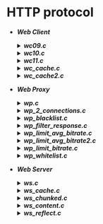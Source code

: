 # HTTP protocol  
- ***Web Client***
  <details> <summary> <b><i>wc09.c</i></b> </summary> 
  Web client that makes an HTTP/0.9 request to the server and reads the response of the server.
  </details>
  <details> <summary> <b><i>wc10.c</i></b> </summary> 
  Web client that makes an HTTP/1.0 request and analyses the response of the server looking for <i>Content-Length</i> header.
  </details>
  <details> <summary> <b><i>wc11.c</i></b> </summary>
  Web client that makes an HTTP/1.1 request and analyses the response of the server looking for either <i>Content-Length</i> or <i>Transfer-Encoding</i> header.
  </details>
  <details> <summary> <b><i>wc_cache.c</i></b> </summary> 
  Web Client with caching implemented using <i>Last-Modified</i> header and <i>HEAD</i> method.
  </details>
  <details> <summary> <b><i>wc_cache2.c</i></b> </summary> 
  Web Client with caching implemented using <i>If-Modified-Since</i> header.

- ***Web Proxy***
  <details> <summary> <b><i>wp.c</i></b> </summary> 
  HTTPS and HTTP management.
  </details>
  <details> <summary> <b><i>wp_2_connections.c</i></b> </summary> 
  Keep-alive and close connections together.
  </details>
  <details> <summary> <b><i>wp_blacklist.c</i></b> </summary> 
  Web Proxy that blocks requests to some domain, stored in an array.
  </details>
  <details> <summary> <b><i>wp_filter_response.c</i></b> </summary>
  Web Proxy that manages HTTP requests from client, such that if the client has an IP address that is the same of one of 4 IP addresses stored in the proxy (max 4 addresses), the proxy leave the transfering of only HTML or TEXT files.
  To create this program, I analyse the Content-Type header value of HTTP response from the Server (<a href="https://tools.ietf.org/html/rfc1945#section-10.5">Section 10.5 of RFC 1945</a>). 
  </details>
  <details> <summary> <b><i>wp_limit_avg_bitrate.c</i></b> </summary> 
  Web Proxy that limits the bandwidth when it works as a Layer-4 gateway. It limits the average upload bitrate, from client to the server, to <i>1.0 Kbits per second</i> (maximum) and the average download to <i>10.0 Kbits per second</i> (maximum).<br>
  The program is implemented using <i>gettimeofday(3)</i>, <i>usleep(3)</i>, <i>sleep(3)</i> UNIX library functions to implement the mechanism. The proxy work as follow:
  <ul>
  <li>It reads a certain amount of data from the server or the client respectively</li>
  <li>It sends this amount of data to the client or the server respectively </li>
  <li>If the time, needed to read this data guaranting wanted bitrate, is greater then time needed to read that bytes, the proxy waits. For example, to obtain a download bitrate of 10 Kbits per second we should spend 800 us for each read byte. If we read a set of <b>t</b> bytes in less than <b>t*8</b> us, the proxy waits for the remaining time.</li>
  </ul>
  </details>
  <details> <summary> <b><i>wp_limit_avg_bitrate2.c</i></b> </summary> 
  Web Proxy like the one implemented in <b><i>wp_limit_avg_bitrate.c</i></b>, that does the same things in an alternative way:
  <ul>
  <li><i>If proxy receives 10 Kbits from the client in less than 1 second</i><br>
  the proxy waits for the remaining time until it reaches 1 second to obtain a bitrate of <i>10 Kbits per second</i></li>
  <li><i>If proxy receives 1 Kbits from the client in more than 1 second</i><br>
  the proxy does nothing because bitrate is less than <i>1 Kbits per second</i></li>
  <li><i>If proxy receives 10 Kbits from the server in less than 1 second</i><br>
  the proxy waits for the remaining time until it reaches 1 second to obtain a bitrate of <i>10 Kbits per second</i></li>
  <li>If proxy receives 10 Kbits from the server in more than 1 second</i><br>
  the proxy does nothing because bitrate is less than <i>10 Kbits per second</i></li>
  </ul>
  </details>
  <details> <summary> <b><i>wp_limit_bitrate.c</i></b> </summary>     
  Web Proxy that limits the bandwidth when it works as a Layer-4 gateway. It limits the upload bitrate, from client to server, to <i>1.0 Kbits per second</i> (maximum) and the average download bitrate, from the server to the client, to <i>10.0 Kbits per second</i> (maximum).<br>
  The program is implemented using <i>gettimeofday(3)</i>, <i>usleep(3)</i>, <i>sleep(3)</i> UNIX library functions to implement the mechanism.
  </details>
  <details> <summary> <b><i>wp_whitelist.c</i></b> </summary>   
  Web Proxy that allows requests only to some domain, stored in an array.
  </details>

- ***Web Server***
  <details> <summary> <b><i>ws.c</i></b> </summary> 
  Web Server with also management of function calls.
  </details>
  <details> <summary> <b><i>ws_cache.c</i></b> </summary> 
  Web Server with both caching management.
  </details>
  <details> <summary> <b><i>ws_chunked.c</i></b> </summary> 
  Web Server with generation of <i>Transfer-Encoding:chunked</i> header.
  </details>
  <details> <summary> <b><i>ws_content.c</i></b> </summary> 
  Web Server with generation of Content-Length header.
  </details>
  <details> <summary> <b><i>ws_reflect.c</i></b> </summary> 
  Web Server that, as soon as it receives a request from the client for the resource corresponding to the path <i>"/reflect"</i>, instead of looking for a resource file to open and send back, it sends to the client a response in which the entity body is composed in order by:
  <ul>
   <li>The text corresponding to the entire request, sent by the client to the server </li>
   <li>&ltCRLF&gt </li>
   <li>The IP address in dotted decimal notation from which the client sent its request </li>
   <li>&ltCRLF&gt </li>
   <li>Port number from which the client made its request</li>
  </ul>
  </details>

